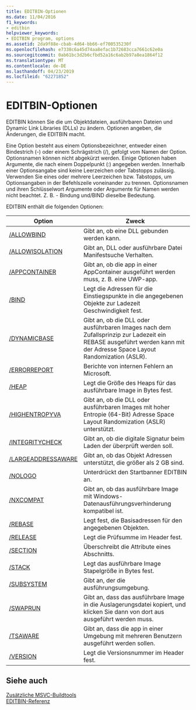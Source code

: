 ```yaml
---
title: EDITBIN-Optionen
ms.date: 11/04/2016
f1_keywords:
- editbin
helpviewer_keywords:
- EDITBIN program, options
ms.assetid: 2da9f88e-cbab-4d64-bb66-ef700535230f
ms.openlocfilehash: e7338c6a45d74aa8efac1b72683cca7661c62e0a
ms.sourcegitcommit: 0ab61bc3d2b6cfbd52a16c6ab2b97a8ea1864f12
ms.translationtype: MT
ms.contentlocale: de-DE
ms.lasthandoff: 04/23/2019
ms.locfileid: "62271852"
---
```

# <a name="editbin-options"></a>EDITBIN-Optionen

EDITBIN können Sie die um Objektdateien, ausführbaren Dateien und Dynamic Link Libraries (DLLs) zu ändern. Optionen angeben, die Änderungen, die EDITBIN macht.

Eine Option besteht aus einem Optionsbezeichner, entweder einen Bindestrich (-) oder einem Schrägstrich (/), gefolgt vom Namen der Option. Optionsnamen können nicht abgekürzt werden. Einige Optionen haben Argumente, die nach einem Doppelpunkt (:) angegeben werden. Innerhalb einer Optionsangabe sind keine Leerzeichen oder Tabstopps zulässig. Verwenden Sie eines oder mehrere Leerzeichen bzw. Tabstopps, um Optionsangaben in der Befehlszeile voneinander zu trennen. Optionsnamen und ihren Schlüsselwort Argumente oder Argumente für Namen werden nicht beachtet. Z. B. - Bindung und/BIND dieselbe Bedeutung.

EDITBIN enthält die folgenden Optionen:

|Option|Zweck|
|------------|-------------|
|[/ALLOWBIND](allowbind.md)|Gibt an, ob eine DLL gebunden werden kann.|
|[/ALLOWISOLATION](allowisolation.md)|Gibt an, DLL oder ausführbare Datei Manifestsuche Verhalten.|
|[/APPCONTAINER](appcontainer.md)|Gibt an, ob die app in einer AppContainer ausgeführt werden muss, z. B. eine UWP-app.|
|[/BIND](bind.md)|Legt die Adressen für die Einstiegspunkte in die angegebenen Objekte zur Ladezeit Geschwindigkeit fest.|
|[/DYNAMICBASE](dynamicbase.md)|Gibt an, ob die DLL oder ausführbaren Images nach dem Zufallsprinzip zur Ladezeit ein REBASE ausgeführt werden kann mit der Adresse Space Layout Randomization (ASLR).|
|[/ERRORREPORT](errorreport-editbin-exe.md)|Berichte von internen Fehlern an Microsoft.|
|[/HEAP](heap.md)|Legt die Größe des Heaps für das ausführbare Image in Bytes fest.|
|[/HIGHENTROPYVA](highentropyva.md)|Gibt an, ob die DLL oder ausführbaren Images mit hoher Entropie (64-Bit) Adresse Space Layout Randomization (ASLR) unterstützt.|
|[/INTEGRITYCHECK](integritycheck.md)|Gibt an, ob die digitale Signatur beim Laden der überprüft werden soll.|
|[/LARGEADDRESSAWARE](largeaddressaware.md)|Gibt an, ob das Objekt Adressen unterstützt, die größer als 2 GB sind.|
|[/NOLOGO](nologo-editbin.md)|Unterdrückt den Startbanner EDITBIN an.|
|[/NXCOMPAT](nxcompat.md)|Gibt an, ob das ausführbare Image mit Windows-Datenausführungsverhinderung kompatibel ist.|
|[/REBASE](rebase.md)|Legt fest, die Basisadressen für den angegebenen Objekten.|
|[/RELEASE](release.md)|Legt die Prüfsumme im Header fest.|
|[/SECTION](section-editbin.md)|Überschreibt die Attribute eines Abschnitts.|
|[/STACK](stack.md)|Legt das ausführbare Image Stapelgröße in Bytes fest.|
|[/SUBSYSTEM](subsystem.md)|Gibt an, der die ausführungsumgebung.|
|[/SWAPRUN](swaprun.md)|Gibt an, dass das ausführbare Image in die Auslagerungsdatei kopiert, und klicken Sie dann von dort aus ausgeführt werden muss.|
|[/TSAWARE](tsaware.md)|Gibt an, dass die app in einer Umgebung mit mehreren Benutzern ausgeführt werden sollen.|
|[/VERSION](version.md)|Legt die Versionsnummer im Header fest.|

## <a name="see-also"></a>Siehe auch

[Zusätzliche MSVC-Buildtools](c-cpp-build-tools.md)<br/>
[EDITBIN-Referenz](editbin-reference.md)
